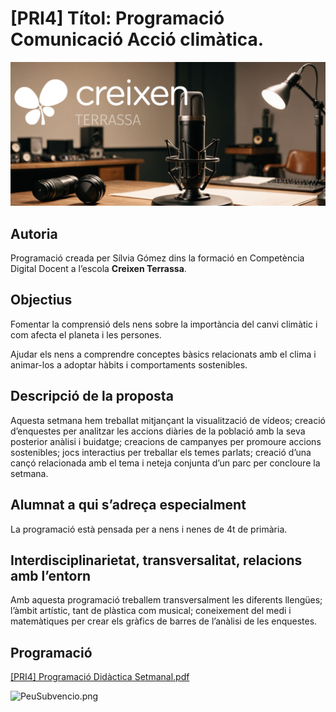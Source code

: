 # [PRI4] Títol: Programació Comunicació Acció climàtica.

![PortadaCreixen](PortadaCreixen.png)

## **Autoria**

Programació creada per Sílvia Gómez dins la formació en Competència Digital Docent a l’escola **Creixen Terrassa**.

## **Objectius**

Fomentar la comprensió dels nens sobre la importància del canvi climàtic i com afecta el planeta i les persones.

Ajudar els nens a comprendre conceptes bàsics relacionats amb el clima i animar-los a adoptar hàbits i comportaments sostenibles.

## **Descripció de la proposta**

Aquesta setmana hem treballat mitjançant la visualització de vídeos; creació d’enquestes per analitzar les accions diàries de la població amb la seva posterior anàlisi i buidatge; creacions de campanyes per promoure accions sostenibles; jocs interactius per treballar els temes parlats; creació d’una cançó relacionada amb el tema i neteja conjunta d’un parc per concloure la setmana.

## **Alumnat a qui s’adreça especialment**

La programació està pensada per a nens i nenes de 4t de primària.

## **Interdisciplinarietat, transversalitat, relacions amb l’entorn**

Amb aquesta programació treballem transversalment les diferents llengües; l’àmbit artístic, tant de plàstica com musical; coneixement del medi i matemàtiques per crear els gràfics de barres de l’anàlisi de les enquestes. 

## Programació

[[PRI4] Programació Didàctica Setmanal.pdf](Programaci%C3%B3%20Did%C3%A0ctica/PRI4_Programaci%C3%B3_Did%C3%A0ctica_Setmanal.pdf)

![PeuSubvencio.png](PeuSubvenci%C3%B3.png)
